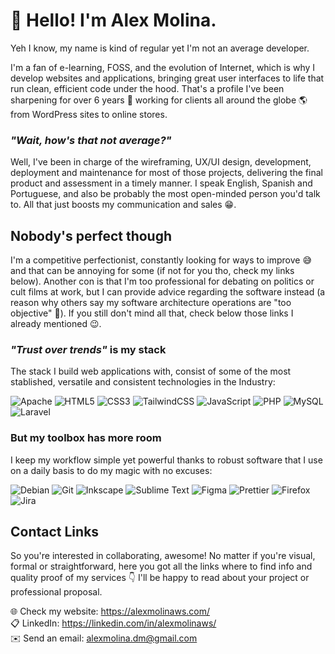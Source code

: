 # :wave: Hello! I'm Alex Molina.

Yeh I know, my name is kind of regular yet I'm not an average developer.

I'm a fan of e-learning, FOSS, and the evolution of Internet, which is why I develop websites and applications, bringing great user interfaces to life that run clean, efficient code under the hood. That's a profile I've been sharpening for over 6 years :muscle: working for clients all around the globe :earth_americas: from WordPress sites to online stores. 

### _"Wait, how's that not average?"_

Well, I've been in charge of the wireframing, UX/UI design, development, deployment and maintenance for most of those projects, delivering the final product and assessment in a timely manner. I speak English, Spanish and Portuguese, and also be probably the most open-minded person you'd talk to. All that just boosts my communication and sales :grin:.

## Nobody's perfect though

I'm a competitive perfectionist, constantly looking for ways to improve :sweat_smile: and that can be annoying for some (if not for you tho, check my links below). Another con is that I'm too professional for debating on politics or cult films at work, but I can provide advice regarding the software instead (a reason why others say my software architecture operations are "too objective" :pencil:). If you still don't mind all that, check below those links I already mentioned :wink:.

### _"Trust over trends"_ is my stack

The stack I build web applications with, consist of some of the most stablished, versatile and consistent technologies in the Industry:  

![Apache](https://img.shields.io/badge/apache-%23D42029.svg?style=for-the-badge&logo=apache&logoColor=white) ![HTML5](https://img.shields.io/badge/html5-%23E34F26.svg?style=for-the-badge&logo=html5&logoColor=white) ![CSS3](https://img.shields.io/badge/css3-%231572B6.svg?style=for-the-badge&logo=css3&logoColor=white) ![TailwindCSS](https://img.shields.io/badge/tailwindcss-%2338B2AC.svg?style=for-the-badge&logo=tailwind-css&logoColor=white) ![JavaScript](https://img.shields.io/badge/javascript-%23323330.svg?style=for-the-badge&logo=javascript&logoColor=%23F7DF1E) ![PHP](https://img.shields.io/badge/php-%23777BB4.svg?style=for-the-badge&logo=php&logoColor=white) ![MySQL](https://img.shields.io/badge/mysql-4479A1.svg?style=for-the-badge&logo=mysql&logoColor=white) ![Laravel](https://img.shields.io/badge/laravel-%23FF2D20.svg?style=for-the-badge&logo=laravel&logoColor=white)   

### But my toolbox has more room

I keep my workflow simple yet powerful thanks to robust software that I use on a daily basis to do my magic with no excuses:  

![Debian](https://img.shields.io/badge/Debian-D70A53?style=for-the-badge&logo=debian&logoColor=white) ![Git](https://img.shields.io/badge/git-%23F05033.svg?style=for-the-badge&logo=git&logoColor=white) ![Inkscape](https://img.shields.io/badge/Inkscape-e0e0e0?style=for-the-badge&logo=inkscape&logoColor=080A13) ![Sublime Text](https://img.shields.io/badge/sublime_text-%23575757.svg?style=for-the-badge&logo=sublime-text&logoColor=important) ![Figma](https://img.shields.io/badge/figma-%23F24E1E.svg?style=for-the-badge&logo=figma&logoColor=white) ![Prettier](https://img.shields.io/badge/prettier-%23F7B93E.svg?style=for-the-badge&logo=prettier&logoColor=black) ![Firefox](https://img.shields.io/badge/Firefox-FF7139?style=for-the-badge&logo=Firefox-Browser&logoColor=white) ![Jira](https://img.shields.io/badge/jira-%230A0FFF.svg?style=for-the-badge&logo=jira&logoColor=white)   



## Contact Links

So you're interested in collaborating, awesome! No matter if you're visual, formal or straightforward, here you got all the links where to find info and quality proof of my services :point_down: I'll be happy to read about your project or professional proposal. 

:globe_with_meridians: Check my website: https://alexmolinaws.com/  
:clipboard: LinkedIn: https://linkedin.com/in/alexmolinaws/   
:envelope: Send an email: alexmolina.dm@gmail.com
